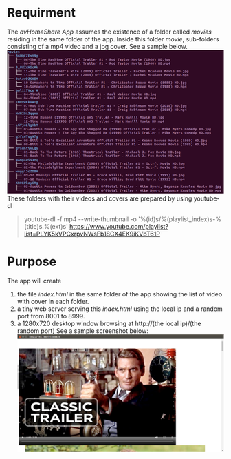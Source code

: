 # Requirment
The *avHomeShare App* assumes the existence of a folder called *movies* residing in the same folder of the app. Inside this folder *movie*, sub-folders consisting of a mp4 video and a jpg cover. See a sample below.
![movies example](movies-tree.png)
These folders with their videos and covers are prepared by using youtube-dl 
> youtube-dl -f mp4 --write-thumbnail  -o '%(id)s/%(playlist_index)s-%(title)s.%(ext)s' https://www.youtube.com/playlist?list=PLYK5kVPCxrpvNWsFb18CX4EK9iKVbT61P
# Purpose
The app will create
1. the file *index.html* in the same folder of the app showing the list of video with cover in each folder.
2. a tiny web server serving this *index.html* using the local ip and a random port from 8001 to 8999.
3. a 1280x720 desktop window browsing at http://(the local ip)/(the random port)
See a sample screenshot below:
![app screenshot](avHomeShareExampleScreenshot.png)
